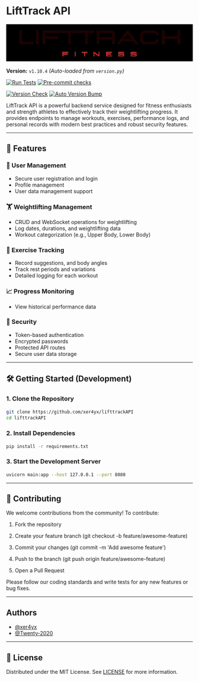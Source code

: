 # LiftTrack API

<img src="logo.jpg" width="700" height="100" />

**Version:** `v1.10.4` *(Auto-loaded from `version.py`)*

[![Run Tests](https://github.com/xer4yx/lifftrackAPI/actions/workflows/run-tests.yml/badge.svg)](https://github.com/xer4yx/lifftrackAPI/actions/workflows/run-tests.yml) [![Pre-commit checks](https://github.com/xer4yx/lifftrackAPI/actions/workflows/pre-commit.yml/badge.svg)](https://github.com/xer4yx/lifftrackAPI/actions/workflows/pre-commit.yml)

[![Version Check](https://github.com/xer4yx/lifftrackAPI/actions/workflows/version-check.yml/badge.svg)](https://github.com/xer4yx/lifftrackAPI/actions/workflows/version-check.yml) [![Auto Version Bump](https://github.com/xer4yx/lifftrackAPI/actions/workflows/auto-version-bump.yml/badge.svg)](https://github.com/xer4yx/lifftrackAPI/actions/workflows/auto-version-bump.yml)

LiftTrack API is a powerful backend service designed for fitness enthusiasts and strength athletes to effectively track their weightlifting progress. It provides endpoints to manage workouts, exercises, performance logs, and personal records with modern best practices and robust security features.

---

## 🚀 Features

### 👤 User Management

- Secure user registration and login
- Profile management
- User data management support

### 🏋️ Weightlifting Management

- CRUD and WebSocket operations for weightlifting
- Log dates, durations, and weightlifting data
- Workout categorization (e.g., Upper Body, Lower Body)

### 📝 Exercise Tracking

- Record suggestions, and body angles
- Track rest periods and variations
- Detailed logging for each workout

### 📈 Progress Monitoring

- View historical performance data

### 🔐 Security

- Token-based authentication
- Encrypted passwords
- Protected API routes
- Secure user data storage

---

## 🛠️ Getting Started (Development)

### 1. Clone the Repository

```bash
git clone https://github.com/xer4yx/lifttrackAPI
cd lifttrackAPI
```

### 2. Install Dependencies

```bash
pip install -r requirements.txt
```

### 3. Start the Development Server

```bash
uvicorn main:app --host 127.0.0.1 --port 8080
```

---

## 👥 Contributing

We welcome contributions from the community! To contribute:

1. Fork the repository

2. Create your feature branch (git checkout -b feature/awesome-feature)

3. Commit your changes (git commit -m 'Add awesome feature')

4. Push to the branch (git push origin feature/awesome-feature)

5. Open a Pull Request

Please follow our coding standards and write tests for any new features or bug fixes.

---

## Authors

- [@xer4yx](https://www.github.com/xer4yx)
- [@Twenty-2020](https://www.github.com/Twenty-2020)

---

## 📄 License

Distributed under the MIT License. See [LICENSE](LICENSE) for more information.
